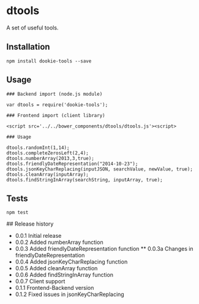 dtools
======

A set of useful tools.

## Installation
	
	npm install dookie-tools --save

## Usage
	
	### Backend import (node.js module)

	var dtools = require('dookie-tools');

	### Frontend import (client library)

	<script src='../../bower_components/dtools/dtools.js'><script>

	### Usage

	dtools.randomInt(1,14);
	dtools.completeZerosLeft(2,4);
	dtools.numberArray(2013,3,true);
	dtools.friendlyDateRepresentation("2014-10-23");
	dtools.jsonKeyCharReplacing(inputJSON, searchValue, newValue, true);
	dtools.cleanArray(inputArray);
	dtools.findStringInArray(searchString, inputArray, true);


## Tests

	npm test

## Release history

* 0.0.1 Initial release
* 0.0.2 Added numberArray function
* 0.0.3 Added friendlyDateRepresentation function
** 0.0.3a Changes in friendlyDateRepresentation
* 0.0.4 Added jsonKeyCharReplacing function
* 0.0.5 Added cleanArray function
* 0.0.6 Added findStringInArray function
* 0.0.7 Client support
* 0.1.1 Frontend-Backend version
* 0.1.2 Fixed issues in jsonKeyCharReplacing
